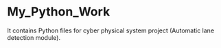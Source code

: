 # My_Python_Work
It contains Python files for cyber physical system project (Automatic lane detection module).
